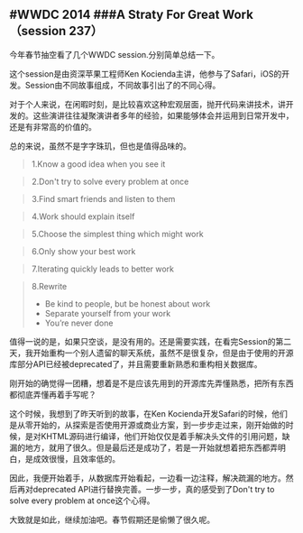 #WWDC 2014 
###A Straty For Great Work （session 237）
--
今年春节抽空看了几个WWDC session.分别简单总结一下。

这个session是由资深苹果工程师Ken Kocienda主讲，他参与了Safari，iOS的开发。Session由不同故事组成，不同故事引出了的不同心得。

对于个人来说，在闲暇时刻，是比较喜欢这种宏观层面，抛开代码来讲技术，讲开发的。这些演讲往往凝聚演讲者多年的经验，如果能够体会并运用到日常开发中，还是有非常高的价值的。

总的来说，虽然不是字字珠玑，但也是值得品味的。

>1.Know a good idea when you see it 
   

>2.Don't try to solve every problem at once 

>3.Find smart friends and listen to them 

>4.Work should explain itself

>5.Choose the simplest thing which might work 

>6.Only show your best work

>7.Iterating quickly leads to better work
 
>8.Rewrite 
>
> - Be kind to people, but be honest about work 
> - Separate yourself from your work 
> - You’re never done

值得一说的是，如果只空谈，是没有用的。还是需要实践，在看完Session的第二天，我开始重构一个别人遗留的聊天系统，虽然不是很复杂，但是由于使用的开源库部分API已经被deprecated了，并且需要重新熟悉和重构相关数据库。

刚开始的确觉得一团糟，想着是不是应该先用到的开源库先弄懂熟悉，把所有东西都彻底弄懂再着手写呢？

这个时候，我想到了昨天听到的故事，在Ken Kocienda开发Safari的时候，他们是从零开始的，从探索是否使用开源或商业方案，到一步步走过来，刚开始做的时候，是对KHTML源码进行编译，他们开始仅仅是着手解决头文件的引用问题，缺漏的地方，就用了很久。但是最后还是成功了，若是一开始就想着把东西都弄明白，是成效很慢，且效率低的。

因此，我便开始着手，从数据库开始看起，一边看一边注释，解决疏漏的地方。然后再对deprecated API进行替换完善。一步一步，真的感受到了Don't try to solve every problem at once这个心得。

大致就是如此，继续加油吧。春节假期还是偷懒了很久呢。

